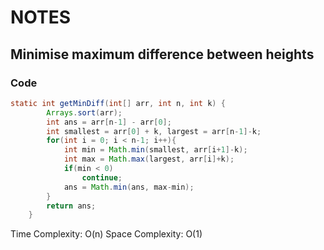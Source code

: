 # NOTES
## Minimise maximum difference between heights

### Code
```java
static int getMinDiff(int[] arr, int n, int k) {
        Arrays.sort(arr);
        int ans = arr[n-1] - arr[0];
        int smallest = arr[0] + k, largest = arr[n-1]-k;
        for(int i = 0; i < n-1; i++){
            int min = Math.min(smallest, arr[i+1]-k);
            int max = Math.max(largest, arr[i]+k);
            if(min < 0) 
                continue;
            ans = Math.min(ans, max-min);
        }
        return ans;
    }
```

Time Complexity: O(n)
Space Complexity: O(1)

